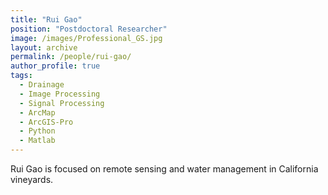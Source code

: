 ```yaml
---
title: "Rui Gao"
position: "Postdoctoral Researcher"
image: /images/Professional_GS.jpg
layout: archive
permalink: /people/rui-gao/
author_profile: true
tags:
  - Drainage
  - Image Processing
  - Signal Processing
  - ArcMap
  - ArcGIS-Pro
  - Python
  - Matlab
---
```


Rui Gao is focused on remote sensing and water management in California vineyards.
